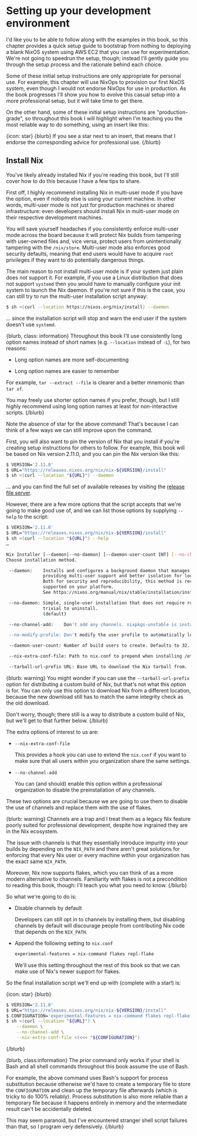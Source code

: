 # Setting up your development environment

I'd like you to be able to follow along with the examples in this book, so this chapter provides a quick setup guide to bootstrap from nothing to deploying a blank NixOS system using AWS EC2 that you can use for experimentation.  We're not going to speedrun the setup, though; instead I'll gently guide you through the setup process and the rationale behind each choice.

Some of these initial setup instructions are only appropriate for personal use.  For example, this chapter will use NixOps to provision our first NixOS system, even though I would not endorse NixOps for use in production.  As the book progresses I'll show you how to evolve this casual setup into a more professional setup, but it will take time to get there.

On the other hand, some of these initial setup instructions are "production-grade", so throughout this book I will highlight when I'm teaching you the most reliable way to do something, using an insert like this:

{icon: star}
{blurb}
If you see a star next to an insert, that means that I endorse the corresponding advice for professional use.
{/blurb}

## Install Nix

You've likely already installed Nix if you're reading this book, but I'll still cover how to do this because I have a few tips to share.

First off, I highly recommend installing Nix in multi-user mode if you have the option, even if nobody else is using your current machine.  In other words, multi-user mode is not just for production machines or shared infrastructure: even developers should install Nix in multi-user mode on their respective development machines.

You will save yourself headaches if you consistently enforce multi-user mode across the board because it will protect Nix builds from tampering with user-owned files and, vice versa, protect users from unintentionally tampering with the `/nix/store`.  Multi-user mode also enforces good security defaults, meaning that end users would have to acquire `root` privileges if they want to do potentially dangerous things.

The main reason to not install multi-user mode is if your system just plain does not support it.  For example, if you use a Linux distribution that does not support `systemd` then you would have to manually configure your init system to launch the Nix daemon.  If you're not sure if this is the case, you can still try to run the multi-user installation script anyway:

```bash
$ sh <(curl --location https://nixos.org/nix/install) --daemon
```

… since the installation script will stop and warn the end user if the system doesn't use `systemd`.

{blurb, class: information}
Throughout this book I'll use consistently long option names instead of short names (e.g. `--location` instead of `-L`), for two reasons:

- Long option names are more self-documenting

- Long option names are easier to remember

For example, `tar --extract --file` is clearer and a better mnemonic than `tar xf`.

You may freely use shorter option names if you prefer, though, but I still highly recommend using long option names at least for non-interactive scripts.
{/blurb}

Note the absence of star for the above command!  That's because  I can think of a few ways we can still improve upon the command.

First, you will also want to pin the version of Nix that you install if you're creating setup instructions for others to follow.  For example, this book will be based on Nix version 2.11.0, and you can pin the Nix version like this:

```bash
$ VERSION='2.11.0'
$ URL="https://releases.nixos.org/nix/nix-${VERSION}/install"
$ sh <(curl --location "${URL}") --daemon
```

… and you can find the full set of available releases by visiting the [release file server](https://releases.nixos.org/?prefix=nix/).

However, there are a few more options that the script accepts that we're going to make good use of, and we can list those options by supplying `--help` to the script:

```bash
$ VERSION='2.11.0'
$ URL="https://releases.nixos.org/nix/nix-${VERSION}/install"
$ sh <(curl --location "${URL}") --help
…

Nix Installer [--daemon|--no-daemon] [--daemon-user-count INT] [--no-channel-add] [--no-modify-profile] [--nix-extra-conf-file FILE]
Choose installation method.

 --daemon:    Installs and configures a background daemon that manages the store,
              providing multi-user support and better isolation for local builds.
              Both for security and reproducibility, this method is recommended if
              supported on your platform.
              See https://nixos.org/manual/nix/stable/installation/installing-binary.html#multi-user-installation

 --no-daemon: Simple, single-user installation that does not require root and is
              trivial to uninstall.
              (default)

 --no-channel-add:    Don't add any channels. nixpkgs-unstable is installed by default.

 --no-modify-profile: Don't modify the user profile to automatically load nix.

 --daemon-user-count: Number of build users to create. Defaults to 32.

 --nix-extra-conf-file: Path to nix.conf to prepend when installing /etc/nix/nix.conf

 --tarball-url-prefix URL: Base URL to download the Nix tarball from.
```

{blurb: warning}
You might wonder if you can use the `--tarball-url-prefix` option for distributing a custom build of Nix, but that's not what this option is for.  You can only use this option to download Nix from a different location, because the new download still has to match the same integrity check as the old download.

Don't worry, though; there still is a way to distribute a custom build of Nix, but we'll get to that further below.
{/blurb}

The extra options of interest to us are:

- `--nix-extra-conf-file`

  This provides a hook you can use to extend the `nix.conf` if you want to make sure that all users within you organization share the same settings.

- `--no-channel-add`

  You can (and should) enable this option within a professional organization to disable the preinstallation of any channels.

These two options are crucial because we are going to use them to disable the use of channels and replace them with the use of flakes.

{blurb: warning}
Channels are a trap and I treat them as a legacy Nix feature poorly suited for professional development, despite how ingrained they are in the Nix ecosystem.

The issue with channels is that they essentially introduce impurity into your builds by depending on the `NIX_PATH` and there aren't great solutions for enforcing that every Nix user or every machine within your organization has the exact same `NIX_PATH`.

Moreover, Nix now supports flakes, which you can think of as a more modern alternative to channels.  Familiarity with flakes is not a precondition to reading this book, though: I'll teach you what you need to know.
{/blurb}

So what we're going to do is:

- Disable channels by default

  Developers can still opt in to channels by installing them, but disabling channels by default will discourage people from contributing Nix code that depends on the `NIX_PATH`.

- Append the following setting to `nix.conf`

  ```bash
  experimental-features = nix-command flakes repl-flake
  ```

  We'll use this setting throughout the rest of this book so that we can make use of Nix's newer support for flakes.

So the final installation script we'll end up with (complete with a star!) is:

{icon: star}
{blurb}
```bash
$ VERSION='2.11.0'
$ URL="https://releases.nixos.org/nix/nix-${VERSION}/install"
$ CONFIGURATION='experimental-features = nix-command flakes repl-flake'
$ sh <(curl --location "${URL}") \
    --daemon \
    --no-channel-add \
    --nix-extra-conf-file <(<<< "${CONFIGURATION}")
```
{/blurb}

{blurb, class:information}
The prior command only works if your shell is Bash and all shell commands throughout this book assume the use of Bash.

For example, the above command uses Bash's support for process substitution because otherwise we'd have to create a temporary file to store the `CONFIGURATION` and clean up the temporary file afterwards (which is tricky to do 100% reliably).  Process substitution is also more reliable than a temporary file because it happens entirely in memory and the intermediate result can't be accidentally deleted.

This may seem paranoid, but I've encountered stranger shell script failures than that, so I program very defensively.
{/blurb}

